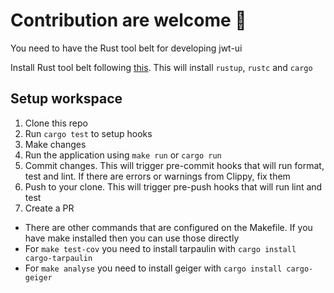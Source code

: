 # Contribution are welcome 🙏

You need to have the Rust tool belt for developing jwt-ui

Install Rust tool belt following [this](https://www.rust-lang.org/tools/install). This will install `rustup`, `rustc` and `cargo`

## Setup workspace

1. Clone this repo
1. Run `cargo test` to setup hooks
1. Make changes
1. Run the application using `make run` or `cargo run`
1. Commit changes. This will trigger pre-commit hooks that will run format, test and lint. If there are errors or warnings from Clippy, fix them
1. Push to your clone. This will trigger pre-push hooks that will run lint and test
1. Create a PR

- There are other commands that are configured on the Makefile. If you have make installed then you can use those directly
- For `make test-cov` you need to install tarpaulin with `cargo install cargo-tarpaulin`
- For `make analyse` you need to install geiger with `cargo install cargo-geiger`
